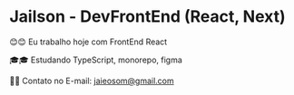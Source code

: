 # Jailson - DevFrontEnd (React, Next)

😊😊 Eu trabalho hoje com FrontEnd React

🎓🎓 Estudando TypeScript, monorepo, figma

🚀🚀 Contato no E-mail: jaieosom@gmail.com
